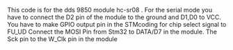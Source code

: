This code is for the  dds 9850 module hc-sr08 .
For the serial mode you have to connect the D2 pin of the module to the ground and D1,D0 to VCC.
You have to make GPIO output pin in the STMcoding for chip select signal to FU_UD
Connect the MOSI Pin from Stm32 to DATA/D7 in the module.
The Sck pin to the W_Clk pin in the module

